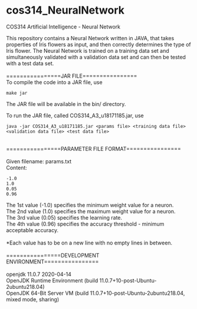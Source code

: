 # cos314_NeuralNetwork
COS314 Artificial Intelligence - Neural Network

This repository contains a Neural Network written in JAVA, that takes properties of Iris flowers as input, and then correctly determines the type of Iris flower. The Neural Network is trained on a training data set and simultaneously validated with a validation data set and can then be tested with a test data set.<br/>
<br/>
================JAR FILE================<br/>
To compile the code into a JAR file, use

	make jar

The JAR file will be available in the bin/ directory.<br/>

To run the JAR file, called COS314_A3_u18171185.jar, use

	java -jar COS314_A3_u18171185.jar <params file> <training data file> <validation data file> <test data file>
<br/>
================PARAMETER FILE FORMAT================<br/>
<br/>
Given filename: params.txt<br/>
Content:

	-1.0
	1.0
	0.05
	0.96

The 1st value (-1.0)  specifies the minimum weight value for a neuron.<br/>
The 2nd value (1.0) 	specifies the maximum weight value for a neuron.<br/>
The 3rd value (0.05) 	specifies the learning rate.<br/>
The 4th value (0.96)  specifies the accuracy threshold - minimum acceptable accuracy.<br/>
<br/>
*Each value has to be on a new line with no empty lines in between.<br/>
<br/>
================DEVELOPMENT ENVIRONMENT================<br/>
<br/>
openjdk 11.0.7 2020-04-14<br/>
OpenJDK Runtime Environment (build 11.0.7+10-post-Ubuntu-2ubuntu218.04)<br/>
OpenJDK 64-Bit Server VM (build 11.0.7+10-post-Ubuntu-2ubuntu218.04, mixed mode, sharing)<br/>
